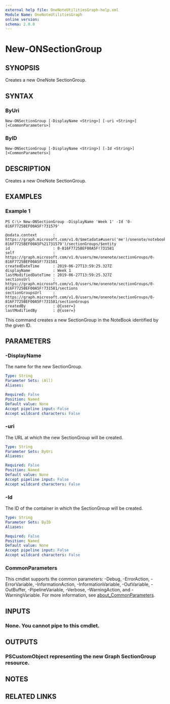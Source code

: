 ```yaml
---
external help file: OneNoteUtilitiesGraph-help.xml
Module Name: OneNoteUtilitiesGraph
online version:
schema: 2.0.0
---
```


# New-ONSectionGroup

## SYNOPSIS
Creates a new OneNote SectionGroup.

## SYNTAX

### ByUri
```
New-ONSectionGroup [-DisplayName <String>] [-uri <String>] [<CommonParameters>]
```

### ByID
```
New-ONSectionGroup [-DisplayName <String>] [-Id <String>] [<CommonParameters>]
```

## DESCRIPTION
Creates a new OneNote SectionGroup.

## EXAMPLES

### Example 1
```
PS C:\> New-ONSectionGroup -DisplayName 'Week 1' -Id '0-816F7725BEF00A5F!731579'

@odata.context       : https://graph.microsoft.com/v1.0/$metadata#users('me')/onenote/notebooks('0-816F7725BEF00A5F%21731579')/sectionGroups/$entity
id                   : 0-816F7725BEF00A5F!731581
self                 : https://graph.microsoft.com/v1.0/users/me/onenote/sectionGroups/0-816F7725BEF00A5F!731581
createdDateTime      : 2019-06-27T13:59:25.327Z
displayName          : Week 1
lastModifiedDateTime : 2019-06-27T13:59:25.327Z
sectionsUrl          : https://graph.microsoft.com/v1.0/users/me/onenote/sectionGroups/0-816F7725BEF00A5F!731581/sections
sectionGroupsUrl     : https://graph.microsoft.com/v1.0/users/me/onenote/sectionGroups/0-816F7725BEF00A5F!731581/sectionGroups
createdBy            : @{user=}
lastModifiedBy       : @{user=}
```

This command creates a new SectionGroup in the NoteBook identified by the given ID.

## PARAMETERS

### -DisplayName
The name for the new SectionGroup.

```yaml
Type: String
Parameter Sets: (All)
Aliases:

Required: False
Position: Named
Default value: None
Accept pipeline input: False
Accept wildcard characters: False
```

### -uri
The URL at which the new SectionGroup will be created.

```yaml
Type: String
Parameter Sets: ByUri
Aliases:

Required: False
Position: Named
Default value: None
Accept pipeline input: False
Accept wildcard characters: False
```

### -Id
The ID of the container in which the SectionGroup will be created.

```yaml
Type: String
Parameter Sets: ByID
Aliases:

Required: False
Position: Named
Default value: None
Accept pipeline input: False
Accept wildcard characters: False
```

### CommonParameters
This cmdlet supports the common parameters: -Debug, -ErrorAction, -ErrorVariable, -InformationAction, -InformationVariable, -OutVariable, -OutBuffer, -PipelineVariable, -Verbose, -WarningAction, and -WarningVariable. For more information, see [about_CommonParameters](http://go.microsoft.com/fwlink/?LinkID=113216).

## INPUTS

### None. You cannot pipe to this cmdlet.
## OUTPUTS

### PSCustomObject representing the new Graph SectionGroup resource.
## NOTES

## RELATED LINKS
